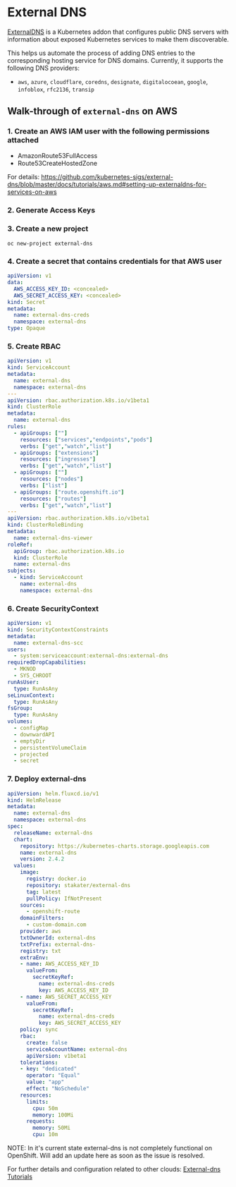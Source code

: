 # External DNS

[ExternalDNS](https://github.com/kubernetes-sigs/external-dns) is a Kubernetes addon that configures public DNS servers 
with information about exposed Kubernetes services to make them discoverable.

This helps us automate the process of adding DNS entries to the corresponding hosting service for DNS domains. Currently,
it supports the following DNS providers:
- `aws`, `azure`, `cloudflare`, `coredns`, `designate`, `digitalocoean`, `google`, `infoblox`, `rfc2136`, `transip`

## Walk-through of `external-dns` on AWS

### 1. Create an AWS IAM user with the following permissions attached

- AmazonRoute53FullAccess
- Route53CreateHostedZone

For details: https://github.com/kubernetes-sigs/external-dns/blob/master/docs/tutorials/aws.md#setting-up-externaldns-for-services-on-aws

### 2. Generate Access Keys

### 3. Create a new project 

`oc new-project external-dns`

### 4. Create a secret that contains credentials for that AWS user

```yaml
apiVersion: v1
data:
  AWS_ACCESS_KEY_ID: <concealed>
  AWS_SECRET_ACCESS_KEY: <concealed>
kind: Secret
metadata:
  name: external-dns-creds
  namespace: external-dns
type: Opaque
```

### 5. Create RBAC

```yaml
apiVersion: v1
kind: ServiceAccount
metadata:
  name: external-dns
  namespace: external-dns
---
apiVersion: rbac.authorization.k8s.io/v1beta1
kind: ClusterRole
metadata:
  name: external-dns
rules:
  - apiGroups: [""]
    resources: ["services","endpoints","pods"]
    verbs: ["get","watch","list"]
  - apiGroups: ["extensions"]
    resources: ["ingresses"]
    verbs: ["get","watch","list"]
  - apiGroups: [""]
    resources: ["nodes"]
    verbs: ["list"]
  - apiGroups: ["route.openshift.io"]
    resources: ["routes"]
    verbs: ["get","watch","list"]
---
apiVersion: rbac.authorization.k8s.io/v1beta1
kind: ClusterRoleBinding
metadata:
  name: external-dns-viewer
roleRef:
  apiGroup: rbac.authorization.k8s.io
  kind: ClusterRole
  name: external-dns
subjects:
  - kind: ServiceAccount
    name: external-dns
    namespace: external-dns
```

### 6. Create SecurityContext

```yaml
apiVersion: v1
kind: SecurityContextConstraints
metadata:
  name: external-dns-scc
users:
  - system:serviceaccount:external-dns:external-dns
requiredDropCapabilities:
  - MKNOD
  - SYS_CHROOT
runAsUser:
  type: RunAsAny
seLinuxContext:
  type: RunAsAny
fsGroup:
  type: RunAsAny
volumes:
  - configMap
  - downwardAPI
  - emptyDir
  - persistentVolumeClaim
  - projected
  - secret
```

### 7. Deploy external-dns

```yaml
apiVersion: helm.fluxcd.io/v1
kind: HelmRelease
metadata:
  name: external-dns
  namespace: external-dns
spec:
  releaseName: external-dns
  chart:
    repository: https://kubernetes-charts.storage.googleapis.com 
    name: external-dns
    version: 2.4.2
  values:
    image:
      registry: docker.io
      repository: stakater/external-dns
      tag: latest
      pullPolicy: IfNotPresent
    sources:
      - openshift-route
    domainFilters:
      - custom-domain.com
    provider: aws
    txtOwnerId: external-dns
    txtPrefix: external-dns-
    registry: txt
    extraEnv:
    - name: AWS_ACCESS_KEY_ID
      valueFrom:
        secretKeyRef:
          name: external-dns-creds
          key: AWS_ACCESS_KEY_ID
    - name: AWS_SECRET_ACCESS_KEY
      valueFrom:
        secretKeyRef:
          name: external-dns-creds
          key: AWS_SECRET_ACCESS_KEY
    policy: sync
    rbac:
      create: false
      serviceAccountName: external-dns
      apiVersion: v1beta1
    tolerations:
    - key: "dedicated"
      operator: "Equal"
      value: "app"
      effect: "NoSchedule"
    resources:
      limits:
        cpu: 50m
        memory: 100Mi
      requests:
        memory: 50Mi
        cpu: 10m
```


NOTE: In it's current state external-dns is not completely functional on OpenShift. Will add an update here as soon as the issue is resolved.

For further details and configuration related to other clouds: [External-dns Tutorials](https://github.com/kubernetes-sigs/external-dns/tree/master/docs/tutorials)